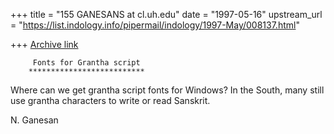 +++
title = "155 GANESANS at cl.uh.edu"
date = "1997-05-16"
upstream_url = "https://list.indology.info/pipermail/indology/1997-May/008137.html"

+++
[Archive link](https://list.indology.info/pipermail/indology/1997-May/008137.html)


         Fonts for Grantha script
        **************************

Where can we get grantha script fonts for Windows?
In the South, many still use grantha characters
to write or read Sanskrit.

N. Ganesan





